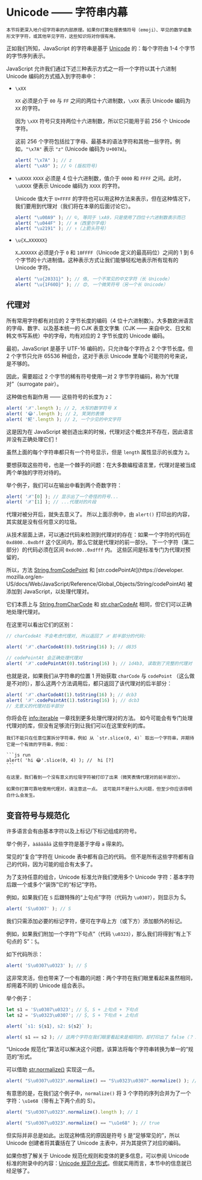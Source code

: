 
# Unicode —— 字符串内幕

```warn header="进阶知识"
本节将更深入地介绍字符串的内部原理。如果你打算处理表情符号（emoji）、罕见的数学或象形文字字符，或其他罕见字符，这些知识将对你很有用。
```

正如我们所知，JavaScript 的字符串是基于 [Unicode](https://en.wikipedia.org/wiki/Unicode) 的：每个字符由 1-4 个字节的字节序列表示。

JavaScript 允许我们通过下述三种表示方式之一将一个字符以其十六进制 Unicode 编码的方式插入到字符串中：

- `\xXX`

    `XX` 必须是介于 `00` 与 `FF` 之间的两位十六进制数，`\xXX` 表示 Unicode 编码为 `XX` 的字符。

    因为 `\xXX` 符号只支持两位十六进制数，所以它只能用于前 256 个 Unicode 字符。

    这前 256 个字符包括拉丁字母、最基本的语法字符和其他一些字符。例如，`"\x7A"` 表示 `"z"` (Unicode 编码为 `U+007A`)。

    ```js run
    alert( "\x7A" ); // z
    alert( "\xA9" ); // © (版权符号)
    ```

- `\uXXXX`
    `XXXX` 必须是 4 位十六进制数，值介于 `0000` 和 `FFFF` 之间。此时，`\uXXXX` 便表示 Unicode 编码为 `XXXX` 的字符。

    Unicode 值大于 `U+FFFF` 的字符也可以用这种方法来表示，但在这种情况下，我们要用到代理对（我们将在本章的后面讨论它）。

    ```js run
    alert( "\u00A9" ); // ©, 等同于 \xA9，只是使用了四位十六进制数表示而已
    alert( "\u044F" ); // я（西里尔字母）
    alert( "\u2191" ); // ↑（上箭头符号）
    ```

- `\u{X…XXXXXX}`

    `X…XXXXXX` 必须是介于 `0` 和 `10FFFF`（Unicode 定义的最高码位）之间的 1 到 6 个字节的十六进制值。这种表示方式让我们能够轻松地表示所有现有的 Unicode 字符。

    ```js run
    alert( "\u{20331}" ); // 佫, 一个不常见的中文字符（长 Unicode）
    alert( "\u{1F60D}" ); // 😍, 一个微笑符号（另一个长 Unicode）
    ```

## 代理对

所有常用字符都有对应的 2 字节长度的编码（4 位十六进制数）。大多数欧洲语言的字母、数字、以及基本统一的 CJK 表意文字集（CJK —— 来自中文、日文和韩文书写系统）中的字母，均有对应的 2 字节长度的 Unicode 编码。

最初，JavaScript 是基于 UTF-16 编码的，只允许每个字符占 2 个字节长度。但 2 个字节只允许 65536 种组合，这对于表示 Unicode 里每个可能符的号来说，是不够的。

因此，需要超过 2 个字节的稀有符号使用一对 2 字节字符编码，称为“代理对”（surrogate pair）。

这种做也有副作用 —— 这些符号的长度为 `2`：

```js run
alert( '𝒳'.length ); // 2, 大写的数学符号 X
alert( '😂'.length ); // 2, 笑哭的表情
alert( '𩷶'.length ); // 2, 一个少见的中文字符
```

这是因为在 JavaScript 被创造出来的时候，代理对这个概念并不存在，因此语言并没有正确处理它们！

虽然上面的每个字符串都只有一个符号显示，但是 `length` 属性显示的长度为 `2`。

要想获取这些符号，也是一个棘手的问题：在大多数编程语言里，代理对是被当成两个单独的字符对待的。

举个例子，我们可以在输出中看到两个奇数字符：

```js run
alert( '𝒳'[0] ); // 显示出了一个奇怪的符号...
alert( '𝒳'[1] ); // ...代理对的片段
```

代理对被分开后，就失去意义了。 所以上面示例中，由 `alert()` 打印出的内容，其实就是没有任何意义的垃圾。

从技术层面上讲，可以通过代码来检测到代理对的存在：如果一个字符的代码在 `0xd800..0xdbff` 这个区间内，那么它就是代理对的前一部分。 下一个字符（第二部分）的代码必须在区间 `0xdc00..0xdfff` 内。 这些区间是标准专门为代理对预留的，

所以，方法 [String.fromCodePoint](https://developer.mozilla.org/en-US/docs/Web/JavaScript/Reference/Global_Objects/String/fromCodePoint) 和 [str.codePointAt](https://developer. mozilla.org/en-US/docs/Web/JavaScript/Reference/Global_Objects/String/codePointAt) 被添加到 JavaScript，以处理代理对。

它们本质上与 [String.fromCharCode](mdn:js/String/fromCharCode) 和 [str.charCodeAt](mdn:js/String/charCodeAt) 相同，但它们可以正确地处理代理对。

在这里可以看出它们的区别：

```js run
// charCodeAt 不会考虑代理对, 所以返回了 𝒳 前半部分的代码:

alert( '𝒳'.charCodeAt(0).toString(16) ); // d835

// codePointAt 会正确处理代理对
alert( '𝒳'.codePointAt(0).toString(16) ); // 1d4b3, 读取到了完整的代理对
```

也就是说，如果我们从字符串的位置 1 开始获取 `charCode` 与 `codePoint` （这么做是不对的），那么这两个方法调用后，都只返回了该代理对的后半部分：

```js run
alert( '𝒳'.charCodeAt(1).toString(16) ); // dcb3
alert( '𝒳'.codePointAt(1).toString(16) ); // dcb3
// 无意义的代理对后半部分
```

你将会在 <info:iterable> 一章找到更多处理代理对的方法。 如今可能会有专门处理代理对的库，但没有足够流行到让我们可以在这里安利的库。

````warn header="注意：在任意点拆分字符串是危险的"
我们不能只在任意位置拆分字符串，例如 从 `str.slice(0, 4)` 取出一个字符串，并期待它是一个有效的字符串，例如：

```js run
alert( 'hi 😂'.slice(0, 4) ); //  hi [?]
```

在这里，我们看到一个没有意义的垃圾字符被打印了出来（微笑表情代理对的前半部分）。

如果你打算可靠地使用代理对，请注意这一点。 这可能并不是什么大问题，但至少你应该得明白什么会发生。
````

## 变音符号与规范化

许多语言会有由基本字符以及上标记/下标记组成的符号。

举个例子，`àáâäãåā` 这些字符是基于字母 `a` 得来的。

常见的“复合”字符在 Unicode 表中都有自己的代码。 但不是所有这些字符都有自己的代码，因为可能的组合有太多了。

为了支持任意的组合，Unicode 标准允许我们使用多个 Unicode 字符：基本字符后跟一个或多个“装饰”它的“标记”字符。

例如，如果我们在 `S` 后跟特殊的“上句点”字符（代码为 `\u0307`），则显示为 Ṡ。

```js run
alert( 'S\u0307' ); // Ṡ
```

我们只需添加必要的标记字符，便可在字母上方（或下方）添加额外的标记。

例如，如果我们附加一个字符“下句点”（代码 `\u0323`），那么我们将得到“有上下句点的 S”：`Ṩ`。

如下代码所示：

```js run
alert( 'S\u0307\u0323' ); // Ṩ
```

这非常灵活，但也带来了一个有趣的问题：两个字符在我们眼里看起来虽然相同，却用着不同的 Unicode 组合表示。

举个例子：

```js run
let s1 = 'S\u0307\u0323'; // Ṩ, S + 上句点 + 下句点
let s2 = 'S\u0323\u0307'; // Ṩ, S + 下句点 + 上句点

alert( `s1: ${s1}, s2: ${s2}` );

alert( s1 == s2 ); // 这两个字符在我们眼里看起来是相同的，却打印出了 false（？！）
```

“Unicode 规范化”算法可以解决这个问题，该算法将每个字符串转换为单一的“规范的”形式。

可以借助 [str.normalize()](mdn:js/String/normalize) 实现这一点。

```js run
alert( "S\u0307\u0323".normalize() == "S\u0323\u0307".normalize() ); // true
```

有意思的是，在我们这个例子中，`normalize()` 将 3 个字符的序列合并为了一个字符：`\u1e68`（带有上下两个点的 S）。

```js run
alert( "S\u0307\u0323".normalize().length ); // 1

alert( "S\u0307\u0323".normalize() == "\u1e68" ); // true
```

但实际并非总是如此。出现这种情况的原因是符号 `Ṩ` 是“足够常见的”，所以 Unicode 创建者将其囊括在了 Unicode 主表中，并为其提供了对应的编码。

如果你想了解关于 Unicode 规范化规则和变体的更多信息，可以参阅 Unicode 标准的附录中的内容：[Unicode 规范化形式](https://www.unicode.org/reports/tr15/)。但就实用而言，本节中的信息就已经足够了。
